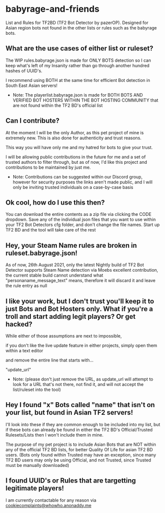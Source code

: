 # babyrage-and-friends
List and Rules for TF2BD (TF2 Bot Detector by pazerOP). Designed for Asian region bots not found in the other lists or rules such as the babyrage bots.


## What are the use cases of either list or ruleset?

The WIP rules.babyrage.json is made for ONLY BOTS detection
so I can keep what's left of my Insanity rather than go through another hundred hashes of UUID's.

I recommend using BOTH at the same time for efficient Bot detection in South East Asian servers!

* Note: The playerlist.babyrage.json is made for BOTH BOTS AND VERIFIED BOT HOSTERS WITHIN THE BOT HOSTING COMMUNITY 
that are not found within the TF2 BD's official list


## Can I contribute?

At the moment I will be the only Author, as this pet project of mine is extremely new.
This is also done for authenticity and trust reasons. 

This way you will have only me and my hatred for bots to give your trust.

I will be allowing public contributions in the future for me and a set of trusted authors to filter through,
but as of now, I'd like this project and contributions to be maintained by just me.


* Note: Contributions can be suggested within our Discord group, however for security purposes the links aren't made public,
and I will only be inviting trusted individuals on a case-by-case basis



## Ok cool, how do I use this then?

You can download the entire contents as a zip file via clicking the CODE dropdown.
Save any of the individual json files that you want to use 
within your TF2 Bot Detectors cfg folder, and don't change the file names.
Start up TF2 BD and the tool will take care of the rest

## Hey, your Steam Name rules are broken in ruleset.babyrage.json!

As of now, 26th August 2021, only the latest Nightly build of TF2 Bot Detector supports Steam Name detection via Moebs excellent contribution, the current stable build cannot understand what "personaname_message_text" means, therefore it will discard it and leave the rule entry as null


## I like your work, but I don't trust you'll keep it to just Bots and Bot Hosters only. What if you're a troll and start adding legit players? Or get hacked?

While either of those assumptions are next to impossible, 

if you don't like the live update feature in either projects, simply open them within a text editor

and remove the entire line that starts with...

"update_url"

* Note: (please don't just remove the URL, as update_url will attempt to look for a URL that's not there, not find it, and will not accept the list/ruleset into the tool)

## Hey I found "x" Bots called "name" that isn't on your list, but found in Asian TF2 servers!

I'll look into these if they are common enough to be included into my list, but if these bots can already be found in either the TF2 BD's Official/Trusted Rulesets/Lists then I won't
include them in mine.

The purpose of my pet project is to include Asian Bots that are NOT within any of the official TF2 BD lists, for better Quality Of Life for asian TF2 BD users.
(Bots only found within Trusted may have an exception, since many TF2 BD users may only be using Official, and not Trusted, since Trusted must be manually downloaded)


## I found UUID's or Rules that are targetting legitimate players!

I am currently contactable for any reason via cookiecomplaints@whowho.anonaddy.me

